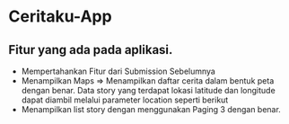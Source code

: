 # Ceritaku-App

## Fitur yang ada pada aplikasi.

- Mempertahankan Fitur dari Submission Sebelumnya
- Menampilkan Maps => Menampilkan daftar cerita dalam bentuk peta dengan benar.  Data story yang terdapat lokasi latitude dan longitude dapat diambil melalui parameter location seperti berikut
- Menampilkan list story dengan menggunakan Paging 3 dengan benar.
